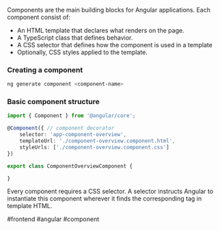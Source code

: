 Components are the main building blocks for Angular applications. Each component consist of:

* An HTML template that declares what renders on the page.
* A TypeScript class that defines behavior.
* A CSS selector that defines how the component is used in a template
* Optionally, CSS styles applied to the template.

### Creating a component

```bash
ng generate component <component-name>
```

### Basic component structure

```typescript
import { Component } from '@angular/core';
```

```typescript
@Component({ // component decorator
	selector: 'app-component-overview',
	templateUrl: './component-overview.component.html',
	styleUrls: ['./component-overview.component.css']
})
```

```typescript
export class ComponentOverviewComponent {

}
```

Every component requires a CSS selector. A selector instructs Angular to instantiate this component wherever it finds the corresponding tag in template HTML.

#frontend #angular #component
